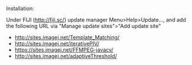 Installation:

Under FIJI (http://fiji.sc/) update manager
Menu>Help>Update..., and add the following URL via "Manage update sites">"Add update site"
- http://sites.imagej.net/Template_Matching/
- http://sites.imagej.net/iterativePIV/ 
- https://sites.imagej.net/FFMPEG-javacv/ 
- http://sites.imagej.net/adaptiveThreshold/ 
